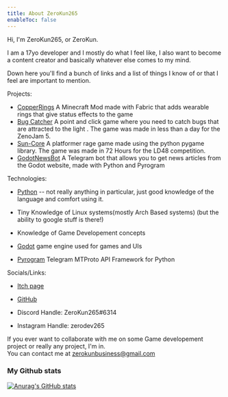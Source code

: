 ```yaml
---
title: About ZeroKun265
enableToc: false
---
```


Hi, I'm ZeroKun265, or ZeroKun.

I am a 17yo developer and I mostly do what I feel like, I also want to become a content creator and basically whatever else comes to my mind.

Down here you'll find a bunch of links and a list of things I know of or that I feel are important to mention.

Projects:

- [CopperRings](https://github.com/ZeroKun265/CopperRings)
        A Minecraft Mod made with Fabric that adds wearable rings that give status effects to the game
- [Bug Catcher](https://zerokun265.itch.io/bugcatcher)
        A point and click game where you need to catch bugs that are attracted to the light .
        The game was made in less than a day for the ZenoJam 5.
- [Sun-Core](https://zerokun265.itch.io/Sun-Core)
        A platformer rage game made using the python pygame library.
        The game was made in 72 Hours for the LD48 competition.
- [GodotNewsBot](http://t.me/NewsGodotBot)
        A Telegram bot that allows you to get news articles from the Godot website, made with Python and Pyrogram



Technologies:

- [Python](http://www.python.org/) -- not really anything in particular, just good knowledge of the language and comfort using it.

- Tiny Knowledge of Linux systems(mostly Arch Based systems) (but the ability to google stuff is there!)

- Knowledge of Game Developement concepts

- [Godot](http://www.godotengine.org/) game engine used for games and UIs

- [Pyrogram](https://docs.pyrogram.org/) Telegram MTProto API Framework for Python


Socials/Links:

- [Itch page](http://zerokun265.itch.io/)

- [GitHub](https://github.com/ZeroKun265)

- Discord Handle: ZeroKun265#6314

- Instagram Handle: zerodev265

If you ever want to collaborate with me on some Game developement project or really any project, I'm in.  
You can contact me at zerokunbusiness@gmail.com  
  
### My Github stats
  [![Anurag's GitHub stats](https://github-readme-stats.vercel.app/api?username=ZeroKun265)](https://github.com/anuraghazra/github-readme-stats)
